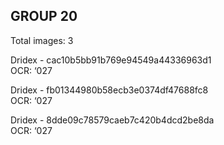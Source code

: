 ## GROUP 20
Total images: 3  

Dridex - cac10b5bb91b769e94549a44336963d1  
OCR: ‘027  

Dridex - fb01344980b58ecb3e0374df47688fc8  
OCR: ‘027  

Dridex - 8dde09c78579caeb7c420b4dcd2be8da  
OCR: ‘027  

